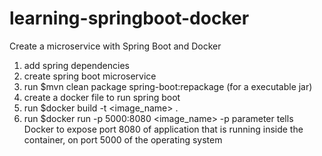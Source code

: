# learning-springboot-docker
Create a microservice with Spring Boot and Docker

1. add spring dependencies
2. create spring boot microservice
3. run $mvn clean package spring-boot:repackage (for a executable jar)
3. create a docker file to run spring boot
4. run $docker build -t <image_name> .
5. run $docker run -p 5000:8080 <image_name>
   -p parameter tells Docker to expose port 8080 of application that is running inside the container, 
   on port 5000 of the operating system
